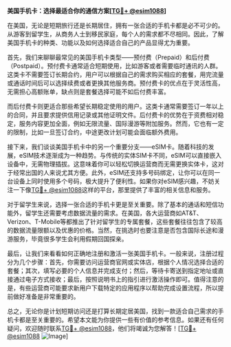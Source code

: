 **美国手机卡：选择最适合你的通信方案[[TG💪+ @esim1088](https://t.me/s/esim1088)]**

在美国，无论是短期旅行还是长期居住，拥有一张合适的手机卡都是必不可少的。从游客到留学生，从商务人士到移民家庭，每个人的需求都不尽相同。因此，了解美国手机卡的种类、功能以及如何选择适合自己的产品显得尤为重要。

首先，我们来聊聊最常见的美国手机卡类型——预付费（Prepaid）和后付费（Postpaid）。预付费卡通常适合短期使用，比如游客或者需要临时通讯的人群。这类卡不需要签订长期合约，用户可以根据自己的需求购买相应的套餐，用完流量或通话时间后可以选择续费或者更换其他服务商。预付费卡的优点在于灵活性高，无需担心高额账单，缺点则是套餐选择可能不如后付费丰富。

而后付费卡则更适合那些希望长期稳定使用的用户。这类卡通常需要签订一年以上的合同，并且要求提供信用记录或其他证明文件。后付费卡的优势在于资费相对稳定，服务内容更加全面，例如无限流量、国际漫游等附加服务。然而，它也有一定的限制，比如一旦签订合约，中途更改计划可能会面临额外费用。

接下来，我们谈谈美国手机卡中的另一个重要分支——eSIM卡。随着科技的发展，eSIM技术逐渐成为一种趋势。与传统的实体SIM卡不同，eSIM可以直接嵌入设备中，无需物理插拔。这意味着你可以轻松切换运营商而无需更换实体卡，这对于经常出国的人来说尤其方便。此外，eSIM还支持多号码绑定，让你可以在同一台设备上同时使用多个号码，极大提升了便利性。如果你对eSIM感兴趣，不妨关注一下像[TG💪+ @esim1088](https://t.me/s/esim1088)这样的平台，那里提供了丰富的相关信息和服务。

对于留学生来说，选择一张合适的手机卡更是至关重要。除了基本的通话和短信功能外，留学生还需要考虑数据流量的需求。在美国，各大运营商如AT&T、Verizon、T-Mobile等都推出了针对留学生的专属套餐，这些套餐往往包含了较高的数据流量限额以及优惠的价格。当然，在挑选时也要注意是否包含国际长途和漫游服务，毕竟很多学生会利用假期回国探亲。

最后，让我们来看看如何正确地注册和激活一张美国手机卡。一般来说，注册过程分为几个步骤：首先，你需要访问运营商官网或实体店，根据个人情况选择合适的套餐；其次，填写必要的个人信息并完成支付；然后，等待卡寄送到指定地址或直接通过电子方式接收；最后，按照说明书上的指引进行激活操作即可。值得注意的是，有些运营商可能要求新用户下载特定的应用程序以帮助完成设置流程，所以提前做好准备是非常重要的。

总之，无论你是计划短期访问还是打算长期定居美国，找到一款适合自己需求的手机卡都是至关重要的。希望本文能为你提供一些有价值的参考信息。如果还有任何疑问，欢迎随时联系[TG💪+ @esim1088](https://t.me/s/esim1088)，他们将竭诚为您解答！[[TG💪+ @esim1088](https://t.me/s/esim1088) ![Image](https://i.postimg.cc/4NQfJmqS/Snipaste-2025-05-13-00-14-12.png)]